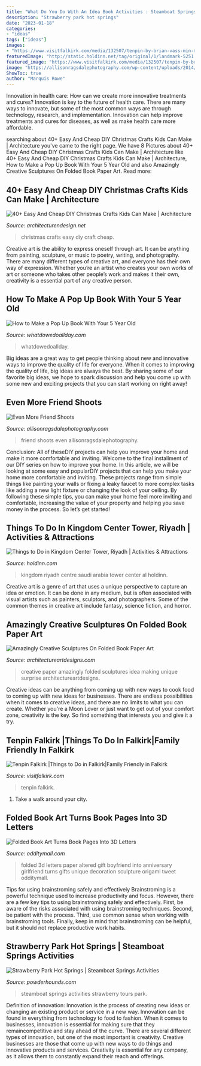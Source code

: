 ```yaml
---
title: "What Do You Do With An Idea Book Activities : Steamboat Springs Activities Strawberry Tours Park"
description: "Strawberry park hot springs"
date: "2023-01-18"
categories:
- "ideas"
tags: ["ideas"]
images:
- "https://www.visitfalkirk.com/media/132507/tenpin-by-brian-vass-min-min.jpg"
featuredImage: "http://static.holdinn.net/tag/original/1/landmark-5251.jpg"
featured_image: "https://www.visitfalkirk.com/media/132507/tenpin-by-brian-vass-min-min.jpg"
image: "https://allisonragsdalephotography.com/wp-content/uploads/2014/08/allisonragsdalephotography-8610.jpg"
ShowToc: true
author: "Marquis Rowe"
---
```



Innovation in health care: How can we create more innovative treatments and cures?
Innovation is key to the future of health care. There are many ways to innovate, but some of the most common ways are through technology, research, and implementation. Innovation can help improve treatments and cures for diseases, as well as make health care more affordable.

	

		
searching about 40+ Easy And Cheap DIY Christmas Crafts Kids Can Make | Architecture you've came to the right page. We have 8 Pictures about 40+ Easy And Cheap DIY Christmas Crafts Kids Can Make | Architecture like 40+ Easy And Cheap DIY Christmas Crafts Kids Can Make | Architecture, How to Make a Pop Up Book With Your 5 Year Old and also Amazingly Creative Sculptures On Folded Book Paper Art. Read more:
		
    
## 40+ Easy And Cheap DIY Christmas Crafts Kids Can Make | Architecture

<img loading=lazy src="https://cdn.architecturendesign.net/wp-content/uploads/2014/11/AD-Christmas-Craft-For-Kids-03.jpg" onerror="this.onerror=null;this.src='https://tse2.mm.bing.net/th?id=OIP.0qmqzcuVt6WiuMpQ-fFB_gHaLH&amp;pid=15.1';" alt="40+ Easy And Cheap DIY Christmas Crafts Kids Can Make | Architecture">

_Source: architecturendesign.net_

>christmas crafts easy diy craft cheap. 

	

Creative art is the ability to express oneself through art. It can be anything from painting, sculpture, or music to poetry, writing, and photography. There are many different types of creative art, and everyone has their own way of expression. Whether you’re an artist who creates your own works of art or someone who takes other people’s work and makes it their own, creativity is a essential part of any creative person.

    
## How To Make A Pop Up Book With Your 5 Year Old

<img loading=lazy src="https://www.whatdowedoallday.com/wp-content/uploads/2014/04/pop-up-3x.jpg" onerror="this.onerror=null;this.src='https://tse4.mm.bing.net/th?id=OIP.idWC5w87GRkvqYnb1k3jSQHaKl&amp;pid=15.1';" alt="How to Make a Pop Up Book With Your 5 Year Old">

_Source: whatdowedoallday.com_

>whatdowedoallday. 

	

Big ideas are a great way to get people thinking about new and innovative ways to improve the quality of life for everyone. When it comes to improving the quality of life, big ideas are always the best. By sharing some of our favorite big ideas, we hope to spark discussion and help you come up with some new and exciting projects that you can start working on right away!

    
## Even More Friend Shoots

<img loading=lazy src="https://allisonragsdalephotography.com/wp-content/uploads/2014/08/allisonragsdalephotography-8610.jpg" onerror="this.onerror=null;this.src='https://tse3.mm.bing.net/th?id=OIP.HVHW0ya4o27rIWZSU7vGwAHaLI&amp;pid=15.1';" alt="Even More Friend Shoots">

_Source: allisonragsdalephotography.com_

>friend shoots even allisonragsdalephotography. 

	

Conclusion: All of theseDIY projects can help you improve your home and make it more comfortable and inviting.
Welcome to the final installment of our DIY series on how to improve your home. In this article, we will be looking at some easy and popularDIY projects that can help you make your home more comfortable and inviting. These projects range from simple things like painting your walls or fixing a leaky faucet to more complex tasks like adding a new light fixture or changing the look of your ceiling. By following these simple tips, you can make your home feel more inviting and comfortable, increasing the value of your property and helping you save money in the process. So let’s get started!

    
## Things To Do In Kingdom Center Tower, Riyadh | Activities &amp; Attractions

<img loading=lazy src="http://static.holdinn.net/tag/original/1/landmark-5251.jpg" onerror="this.onerror=null;this.src='https://tse1.mm.bing.net/th?id=OIP.jnE-lU1ETCtPkLMXvfRDdQHaJ4&amp;pid=15.1';" alt="Things to Do in Kingdom Center Tower, Riyadh | Activities &amp; Attractions">

_Source: holdinn.com_

>kingdom riyadh centre saudi arabia tower center al holdinn. 

	

Creative art is a genre of art that uses a unique perspective to capture an idea or emotion. It can be done in any medium, but is often associated with visual artists such as painters, sculptors, and photographers. Some of the common themes in creative art include fantasy, science fiction, and horror.

    
## Amazingly Creative Sculptures On Folded Book Paper Art

<img loading=lazy src="https://www.architectureartdesigns.com/wp-content/uploads/2013/04/ArchitectureArtDesigns-962.jpg" onerror="this.onerror=null;this.src='https://tse3.mm.bing.net/th?id=OIP.aHB7l8a-eATfFRquw8SEFAHaHa&amp;pid=15.1';" alt="Amazingly Creative Sculptures On Folded Book Paper Art">

_Source: architectureartdesigns.com_

>creative paper amazingly folded sculptures idea making unique surprise architectureartdesigns. 

	

Creative ideas can be anything from coming up with new ways to cook food to coming up with new ideas for businesses. There are endless possibilities when it comes to creative ideas, and there are no limits to what you can create. Whether you're a Moon Lover or just want to get out of your comfort zone, creativity is the key. So find something that interests you and give it a try.

    
## Tenpin Falkirk |Things To Do In Falkirk|Family Friendly In Falkirk

<img loading=lazy src="https://www.visitfalkirk.com/media/132507/tenpin-by-brian-vass-min-min.jpg" onerror="this.onerror=null;this.src='https://tse4.mm.bing.net/th?id=OIP._fVYzwOIT-nfltYiWv4OcgHaFA&amp;pid=15.1';" alt="Tenpin Falkirk |Things to Do in Falkirk|Family Friendly in Falkirk">

_Source: visitfalkirk.com_

>tenpin falkirk. 

	

1) Take a walk around your city.

    
## Folded Book Art Turns Book Pages Into 3D Letters

<img loading=lazy src="http://odditymall.com/includes/content/folded-book-art-turns-book-pages-into-3d-letters-0.jpg" onerror="this.onerror=null;this.src='https://tse1.mm.bing.net/th?id=OIP.1NjTPk3uSjwBMnuuWQGx3AHaGV&amp;pid=15.1';" alt="Folded Book Art Turns Book Pages Into 3D Letters">

_Source: odditymall.com_

>folded 3d letters paper altered gift boyfriend into anniversary girlfriend turns gifts unique decoration sculpture origami tweet odditymall. 

	

Tips for using brainstroming safely and effectively
Brainstroming is a powerful technique used to increase productivity and focus. However, there are a few key tips to using brainstroming safely and effectively. First, be aware of the risks associated with using brainstroming techniques. Second, be patient with the process. Third, use common sense when working with brainstroming tools. Finally, keep in mind that brainstroming can be helpful, but it should not replace productive work habits.

    
## Strawberry Park Hot Springs | Steamboat Springs Activities

<img loading=lazy src="http://www.powderhounds.com/site/DefaultSite/filesystem/images/USA/Steamboat/ActivitiesTours/Steamboat-ActivitiesTours-03.jpg" onerror="this.onerror=null;this.src='https://tse2.mm.bing.net/th?id=OIP.VTOB6uq7mM7HLQIIXob3NAHaFN&amp;pid=15.1';" alt="Strawberry Park Hot Springs | Steamboat Springs Activities">

_Source: powderhounds.com_

>steamboat springs activities strawberry tours park. 

	

Definition of innovation:
Innovation is the process of creating new ideas or changing an existing product or service in a new way. Innovation can be found in everything from technology to food to fashion. When it comes to businesses, innovation is essential for making sure that they remaincompetitive and stay ahead of the curve. There are several different types of innovation, but one of the most important is creativity. Creative businesses are those that come up with new ways to do things and innovative products and services. Creativity is essential for any company, as it allows them to constantly expand their reach and offerings.

